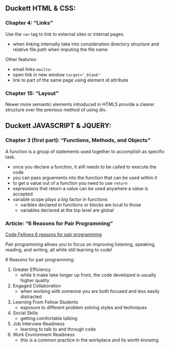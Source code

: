## Duckett HTML & CSS:
### Chapter 4: “Links” 
<!-- (pp.74-93) -->
Use the `<a>` tag to link to external sites or internal pages.
- when linking internally take into consideration directory structure and relative file path when imputing the file name

Other features:
- email links `mailto:`
- open link in new window `target="_blank"`
- link to part of the same page using element id attribute
  

### Chapter 15: “Layout” 
<!-- (pp.358-404) -->
Newer more semantic elements introduced in HTML5 provide a clearer structure over the previous method of using div.

## Duckett JAVASCRIPT & JQUERY:
### Chapter 3 (first part): “Functions, Methods, and Objects” 
<!-- (pp.86-99 ONLY) -->
A function is a group of statements used together to accomplish as specific task.
- once you declare a function, it still needs to be called to execute the code
- you can pass arguements into the function that can be used within it
- to get a value out of a function you need to use `return`
- expressions that return a value can be used anywhere a value is accepted
- variable scope plays a big factor in functions
  - varibles declared in functions or blocks are local to those
  - variables declared at the top level are global
  

### Article: “6 Reasons for Pair Programming”
[Code Fellows 6 reasons for pair programming](https://www.codefellows.org/blog/6-reasons-for-pair-programming/)

Pair programming allows you to focus on improving listening, speaking, reading, and writing, all while still learning to code!

6 Reasons for pair programming:
1. Greater Efficiency
   - while it make take longer up front, the code developed is usually higher quality
2. Engaged Collaboration
   - when working with someone you are both focused and less easily distracted
3. Learning From Fellow Students
   - exposure to different problem solving styles and techniques
4. Social Skills
   - getting comfortable talking
5. Job Interview Readiness
   - learning to talk to and through code
6. Work Environment Readiness
   - this is a common practice in the workplace and its worth knowing
